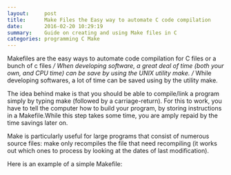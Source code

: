 ```yaml
---
layout:     post
title:      Make Files the Easy way to automate C code compilation
date:       2016-02-20 10:29:19
summary:    Guide on creating and using Make files in C
categories: programming C Make
---
```


Makefiles are the easy ways to automate code compilation for C files or a bunch of c files
*/
When developing software, a great deal of time (both your own, and CPU time) can be save by using the UNIX utility make.
/*
While developing softwares, a lot of time can be saved using by the utility make.

The idea behind make is that you should be able to compile/link a program simply by typing make (followed by a carriage-return). For this to work, you have to tell the computer how to build your program, by storing instructions in a Makefile.While this step takes some time, you are amply repaid by the time savings later on.

Make is particularly useful for large programs that consist of numerous source files: make only recompiles the file that need recompiling (it works out which ones to process by looking at the dates of last modification).

Here is an example of a simple Makefile:
